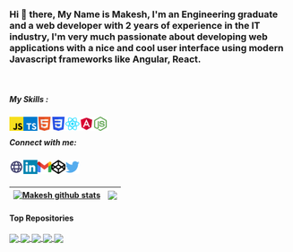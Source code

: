 ### Hi 👋 there, My Name is Makesh, I'm an Engineering graduate and a web developer with 2 years of experience in the IT industry, I'm very much passionate about developing web applications with a nice and cool user interface using modern Javascript frameworks like Angular, React.

<br />

##### My Skills :

<img align="left" alt="javascript" width="25px" src="https://github.com/makesh-kumar/makesh-kumar/blob/master/javascript-svgrepo-com.svg" />
<img align="left" alt="typescript" width="25px" src="https://github.com/makesh-kumar/makesh-kumar/blob/master/typescript-logo-svgrepo-com.svg" />
<img align="left" alt="html5" width="25px" color="red" src="https://github.com/makesh-kumar/makesh-kumar/blob/master/html5-svgrepo-com.svg" />
<img align="left" alt="css3" width="25px" src="https://github.com/makesh-kumar/makesh-kumar/blob/master/css3-svgrepo-com.svg" />
<img align="left" alt="react" width="25px" color="red" src="https://github.com/makesh-kumar/makesh-kumar/blob/master/react-svgrepo-com.svg" />
<img align="left" alt="angular" width="25px" src="https://github.com/makesh-kumar/makesh-kumar/blob/master/angular-svgrepo-com.svg" />
<img align="left" alt="nodejs" width="25px" src="https://github.com/makesh-kumar/makesh-kumar/blob/master/nodejs-icon-svgrepo-com.svg" />
<!-- <img align="left" alt="expressjs" width="25px" src="https://github.com/makesh-kumar/makesh-kumar/blob/master/codepen-svgrepo-com.svg" /> -->

<br />

##### Connect with me:

[<img align="left" alt="makesh.in" width="25px" src="https://github.com/makesh-kumar/makesh-kumar/blob/master/globe-svgrepo-com.svg" />][website]
[<img align="left" alt="LinkedIn" width="25px" src="https://github.com/makesh-kumar/makesh-kumar/blob/master/linkedin-svgrepo-com%20(1).svg" />][linkedin]
[<img align="left" alt="Gmail" width="25px" color="red" src="https://github.com/makesh-kumar/makesh-kumar/blob/master/google-gmail-svgrepo-com.svg" />][mail]
[<img align="left" alt="codePen" width="25px" src="https://github.com/makesh-kumar/makesh-kumar/blob/master/codepen-svgrepo-com.svg" />][codepen]
[<img align="left" alt="Twitter" width="25px" color="red" src="https://github.com/makesh-kumar/makesh-kumar/blob/master/317720_social%20media_tweet_twitter_social_icon.svg" />][twitter]

<br />
<br />

| <a href="https://github.com/makesh-kumar"><img align="center" src="https://github-readme-stats.vercel.app/api?username=makesh-kumar&show_icons=true&include_all_commits=true&theme=buefy&hide_border=true" alt="Makesh github stats" /></a> | <a href="https://github.com/makesh-kumar"><img align="center" src="https://github-readme-stats.vercel.app/api/top-langs/?username=makesh-kumar&layout=compact&theme=buefy&hide_border=true" /></a> |
| ------------- | ------------- |


#### Top Repositories

<a href="https://github.com/makesh-kumar/covid-tracker">
  <img align="center" src="https://github-readme-stats.vercel.app/api/pin/?username=makesh-kumar&repo=covid-tracker&theme=buefy" />
</a>
<a href="https://github.com/makesh-kumar/online-news-app-in-react">
  <img align="center" src="https://github-readme-stats.vercel.app/api/pin/?username=makesh-kumar&repo=online-news-app-in-react&theme=buefy" />
</a>
<a href="https://github.com/makesh-kumar/digital-calculator">
  <img align="center" src="https://github-readme-stats.vercel.app/api/pin/?username=makesh-kumar&repo=digital-calculator&theme=buefy" />
</a>
<a href="https://github.com/makesh-kumar/to-do-application-angular">
  <img align="center" src="https://github-readme-stats.vercel.app/api/pin/?username=makesh-kumar&repo=to-do-application-angular&theme=buefy" />
</a>
<a href="https://github.com/makesh-kumar/text-to-speech-convertorr">
  <img align="center" src="https://github-readme-stats.vercel.app/api/pin/?username=makesh-kumar&repo=text-to-speech-convertor&theme=buefy" />
</a>

<br />
<br />



<!--
**makesh-kumar/makesh-kumar** is a ✨ _special_ ✨ repository because its `README.md` (this file) appears on your GitHub profile.

Here are some ideas to get you started:

- 🔭 I’m currently working on ...
- 🌱 I’m currently learning ...
- 👯 I’m looking to collaborate on ...
- 🤔 I’m looking for help with ...
- 💬 Ask me about ...
- 📫 How to reach me: ...
- 😄 Pronouns: ...
- ⚡ Fun fact: ...
-->

[website]: http://makesh.in/
[twitter]: https://twitter.com/this_is_makesh/
[linkedin]: https://linkedin.com/in/makesh-kumar/
[codepen]: https://codepen.io/makesh-kumar/
[mail]: mailto:mynameismakesh@gmail.com/
